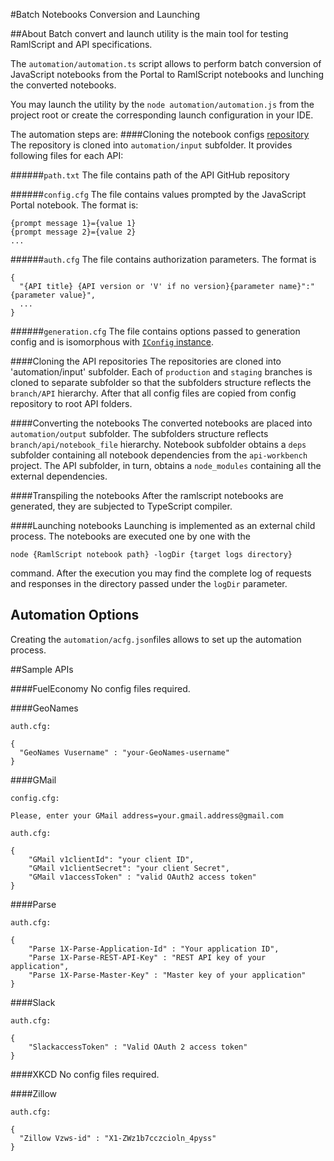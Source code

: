 #Batch Notebooks Conversion and Launching

##About
Batch convert and launch utility is the main tool for testing RamlScript and API specifications.

The `automation/automation.ts` script allows to perform batch conversion of JavaScript notebooks from the Portal to RamlScript notebooks and lunching the converted notebooks.

You may launch the utility by the `node automation/automation.js` from the project root or create the corresponding launch configuration in your IDE.

The automation steps are:
####Cloning the notebook configs [repository](https://github.com/KonstantinSviridov/notebook-configs)
The repository is cloned into `automation/input` subfolder. It provides following files for each API:

######`path.txt` 
The file contains path of the API GitHub repository

######`config.cfg`
The file contains values prompted by the JavaScript Portal notebook. The format is:
```
{prompt message 1}={value 1}
{prompt message 2}={value 2}
...
```
######`auth.cfg`
The file contains authorization parameters. The format is
```
{
  "{API title} {API version or 'V' if no version}{parameter name}":"{parameter value}",
  ...
}
```
######`generation.cfg`
The file contains options passed to generation config and is isomorphous with [`IConfig` instance](https://github.com/mulesoft-labs/api-workbench/blob/master/src/ramlscript/config.ts).

####Cloning the API repositories
The repositories are cloned into 'automation/input' subfolder. Each of `production` and `staging` branches is cloned to separate subfolder so that the subfolders structure reflects the `branch/API` hierarchy. After that all config files are copied from config repository to root API folders.

####Converting the notebooks
The converted notebooks are placed into `automation/output` subfolder. The subfolders structure reflects `branch/api/notebook_file` hierarchy. Notebook subfolder obtains a `deps` subfolder containing all notebook dependencies from the `api-workbench` project. The API subfolder, in turn, obtains a `node_modules` containing all the external dependencies.

####Transpiling the notebooks
After the ramlscript notebooks are generated, they are subjected to TypeScript compiler.

####Launching notebooks
Launching is implemented as an external child process. The notebooks are executed one by one with the
```
node {RamlScript notebook path} -logDir {target logs directory}
```
command. After the execution you may find the complete log of requests and responses in the directory passed under the `logDir` parameter.

## Automation Options
Creating the `automation/acfg.json`files allows to set up the automation process.

##Sample APIs

####FuelEconomy
No config files required.

####GeoNames
```
auth.cfg:

{
  "GeoNames Vusername" : "your-GeoNames-username"
}

```

####GMail
```
config.cfg:

Please, enter your GMail address=your.gmail.address@gmail.com
```
```
auth.cfg:

{
	"GMail v1clientId": "your client ID",
	"GMail v1clientSecret": "your client Secret",
	"GMail v1accessToken" : "valid OAuth2 access token"
}
```

####Parse
```
auth.cfg:

{
    "Parse 1X-Parse-Application-Id" : "Your application ID",
    "Parse 1X-Parse-REST-API-Key" : "REST API key of your application",
    "Parse 1X-Parse-Master-Key" : "Master key of your application"
}
```

####Slack
```
auth.cfg:

{
    "SlackaccessToken" : "Valid OAuth 2 access token"
}
```

####XKCD
No config files required.

####Zillow
```
auth.cfg:

{
  "Zillow Vzws-id" : "X1-ZWz1b7cczcioln_4pyss"
}
```

